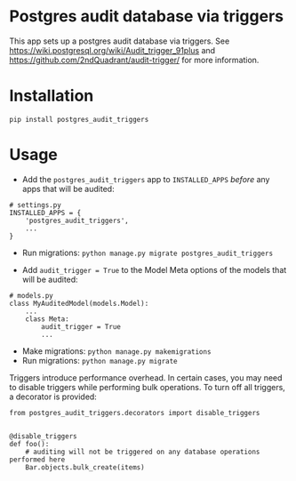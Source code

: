 Postgres audit database via triggers
====================================

This app sets up a postgres audit database via triggers.
See https://wiki.postgresql.org/wiki/Audit_trigger_91plus
and https://github.com/2ndQuadrant/audit-trigger/
for more information.


Installation
============
`pip install postgres_audit_triggers`


Usage
=====

- Add the `postgres_audit_triggers` app to `INSTALLED_APPS` *before* any apps that will be audited:

```
# settings.py
INSTALLED_APPS = {
    'postgres_audit_triggers',
    ...
}
```

- Run migrations: `python manage.py migrate postgres_audit_triggers`

- Add `audit_trigger = True` to the Model Meta options of the models that will be audited:

```
# models.py
class MyAuditedModel(models.Model):
    ...
    class Meta:
        audit_trigger = True
        ...
```

- Make migrations: `python manage.py makemigrations`
- Run migrations: `python manage.py migrate`

Triggers introduce performance overhead. In certain cases, you may need to disable triggers while
performing bulk operations. To turn off all triggers, a decorator is provided:

```
from postgres_audit_triggers.decorators import disable_triggers


@disable_triggers
def foo():
    # auditing will not be triggered on any database operations performed here
    Bar.objects.bulk_create(items)
```
